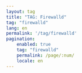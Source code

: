 ```yaml
---
layout: tag
title: "TAG: Firewalld"
tag: "firewalld"
lang: en
permalink: '/tag/firewalld'
pagination:
    enabled: true
    tag: "firewalld"
    permalink: /page/:num/
    locale: en
---
```


